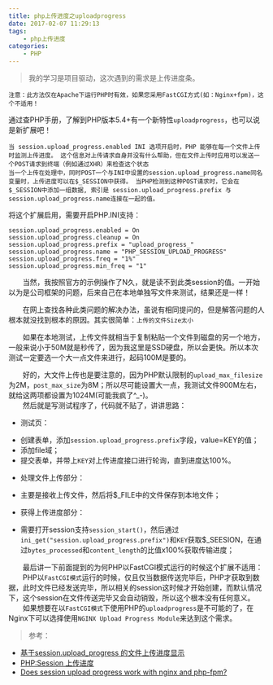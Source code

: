 ```yaml
---
title: php上传进度之uploadprogress
date: 2017-02-07 11:29:13
tags:
	- php上传进度
categories:
	- PHP
---
```


> 我的学习是项目驱动，这次遇到的需求是上传进度条。

`注意：此方法仅在Apache下运行PHP时有效，如果您采用FastCGI方式(如：Nginx+fpm)，这个不适用！`

通过查PHP手册，了解到PHP版本5.4+有一个新特性`uploadprogress`，也可以说是新扩展吧！

```
当 session.upload_progress.enabled INI 选项开启时，PHP 能够在每一个文件上传时监测上传进度。 这个信息对上传请求自身并没有什么帮助，但在文件上传时应用可以发送一个POST请求到终端（例如通过XHR）来检查这个状态
当一个上传在处理中，同时POST一个与INI中设置的session.upload_progress.name同名变量时，上传进度可以在$_SESSION中获得。 当PHP检测到这种POST请求时，它会在$_SESSION中添加一组数据, 索引是 session.upload_progress.prefix 与 session.upload_progress.name连接在一起的值。
```

将这个扩展启用，需要开启PHP.INI支持：

	session.upload_progress.enabled = On
	session.upload_progress.cleanup = On
	session.upload_progress.prefix = "upload_progress_"
	session.upload_progress.name = "PHP_SESSION_UPLOAD_PROGRESS"
	session.upload_progress.freq = "1%"
	session.upload_progress.min_freq = "1"

　　当然，我按照官方的示例操作了N久，就是读不到此类session的值。一开始以为是公司框架的问题，后来自己在本地单独写文件来测试，结果还是一样！

　　在网上查找各种此类问题的解决办法，虽说有相同提问的，但是解答问题的人根本就没找到根本的原因。其实很简单：`上传的文件Size太小`

<!--more-->

　　如果在本地测试，上传文件就相当于复制粘贴一个文件到磁盘的另一个地方，一般来说小于50M就是秒传了，因为我这里是SSD硬盘，所以会更快。所以本次测试一定要选一个大一点文件来进行，起码100M是要的。

　　好的，大文件上传也是要注意的，因为PHP默认限制的`upload_max_filesize`为2M，`post_max_size`为8M；所以尽可能设置大一点，我测试文件900M左右，就给这两项都设置为1024M(可能我疯了^_-)。  
　　然后就是写测试程序了，代码就不贴了，讲讲思路：

* 测试页：
 - 创建表单，添加`session.upload_progress.prefix`字段，value=KEY的值；
 - 添加file域；
 - 提交表单，并带上`KEY`对上传进度接口进行轮询，直到进度达100%。
* 处理文件上传部分：
 - 主要是接收上传文件，然后将$_FILE中的文件保存到本地文件；
* 获得上传进度部分：
 - 需要打开session支持`session_start()`，然后通过`ini_get("session.upload_progress.prefix")`和`KEY`获取$_SEESION，在通过`bytes_processed`和`content_length`的比值x100%获取传输进度；
 
　　最后讲一下前面提到的为何PHP以FastCGI模式运行的时候这个扩展不适用：  
　　PHP以`FastCGI模式`运行的时候，仅且仅当数据传送完毕后，PHP才获取到数据，此时文件已经发送完毕，所以相关的session这时候才开始创建，而默认情况下，这个session在文件传送完毕又会自动销毁，所以这个根本没有任何意义。  
　　如果想要在以`FastCGI模式`下使用PHP的`uploadprogress`是不可能的了，在Nginx下可以选择使用`NGINX Upload Progress Module`来达到这个需求。


> 参考：

- [基于session.upload_progress 的文件上传进度显示](http://blog.csdn.net/koastal/article/details/52980757)
- [PHP:Session 上传进度](http://php.net/manual/zh/session.upload-progress.php)
- [Does session upload progress work with nginx and php-fpm?](http://stackoverflow.com/questions/12502775/does-session-upload-progress-work-with-nginx-and-php-fpm)